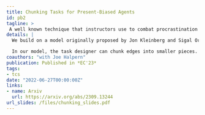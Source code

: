 ```yaml
---
title: Chunking Tasks for Present-Biased Agents
id: pb2
tagline: >
 A well known technique that instructors use to combat procrastination is to break up a large project into more manageable chunks. But how should this be done best? We formalize chunking within an existing model of present bias for task completion, derive algorithms for optimal chunking, and prove that a relatively small amount of chunking can ensure that biased agents behave optimally. 
details: |
  We build on a model originally proposed by Jon Kleinberg and Sigal Oren [[KO14]](https://arxiv.org/abs/1405.1254). In their model, tasks are represented by directed, acyclic graphs with designated start node $s$ and end node $t$. The agent traverses a shortest $s\to t$ path with one twist: when the evaluating the cost of a path, they multiply the cost of the first edge by their bias parameter, $b$. They traverse the first step of this biased path, and then *recompute* the best path. Existing results show that these biased agents can take *exponentially* more costly paths through a given graph.

  In our model, the task designer can chunk edges into smaller pieces. We show that, for edges along the shortest path, the optimal way to chunk an edge is to make initial pieces easier and later pieces progressively harder. For edges not along the shortest path, optimal chunking is significantly more complex, but we provide an efficient algorithm. We also show that with a linear number of chunks on each edge, the biased agent's cost can be exponentially lowered to within a constant factor of the true cheapest path. Finally, we show how to optimally chunk task graphs for multiple types of agents simultaneously.
coauthors: "with Joe Halpern"
publication: Published in *EC'23*
tags:
- tcs
date: "2022-06-27T00:00:00Z"
links:
- name: Arxiv
  url: https://arxiv.org/abs/2309.13244
url_slides: /files/chunking_slides.pdf
---
```

